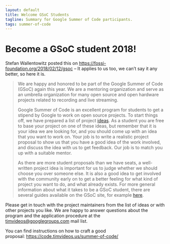 ```yaml
---
layout: default
title: Welcome GSoC Students
tagline: Summary for Google Summer of Code participants.
tags: summer-of-code
---
```


# Become a GSoC student 2018!

Stefan Wallentowitz posted this on https://fossi-foundation.org/2018/02/12/gsoc – It applies to us too, we can’t say it any better, so here it is.

<blockquote>

We are happy and honored to be part of the Google Summer of Code (GSoC) again this year. We are a mentoring organization and serve as an umbrella organization for many open source and open hardware projects related to recording and live streaming.

Google Summer of Code is an excellent program for students to get a stipend by Google to work on open source projects. To start things off, we have prepared a list of project [ideas](https://github.com/timvideos/getting-started/issues?q=is%3Aopen+is%3Aissue+label%3AGSoC).  As a student you are free to base your project on one of these ideas, but remember that it is your idea we are looking for, and you should come up with an idea that you want to work on. Your job is to write a realistic project proposal to show us that you have a good idea of the work involved, and discuss the idea with us to get feedback. Our job is to match you up with a suitable mentor.

As there are more student proposals than we have seats, a well-written project idea is important for us to judge whether we should choose you over someone else. It is also a good idea to get involved with the community early on to get a better feeling for what kind of project you want to do, and what already exists. For more general information about what it takes to be a GSoC student, there are several guides available on the GSoC site, for example [here](https://developers.google.com/open-source/gsoc/resources/manual).

</blockquote>

Please get in touch with the project maintainers from the list of ideas or with other projects you like. We are happy to answer questions about the program and the application procedure at the timvideos@googlegroups.com mail list.


You can find instructions on how to craft a good proposal: https://code.timvideos.us/summer-of-code/

